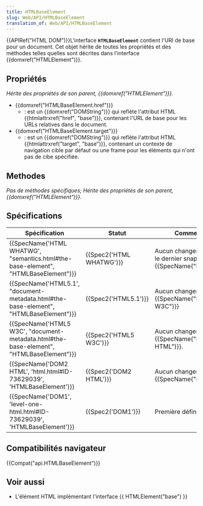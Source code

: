 ```yaml
---
title: HTMLBaseElement
slug: Web/API/HTMLBaseElement
translation_of: Web/API/HTMLBaseElement
---
```

{{APIRef("HTML DOM")}}L'interface **`HTMLBaseElement`** contient l'URI de base pour un document. Cet objet hérite de toutes les propriétés et des méthodes telles quelles sont décrites dans l'interface {{domxref("HTMLElement")}}.

## Propriétés

_Hérite des propriétés de son parent, {{domxref("HTMLElement")}}._

- {{domxref("HTMLBaseElement.href")}}
  - : est un {{domxref("DOMString")}} qui reflète l'attribut HTML {{htmlattrxref("href", "base")}}, contenant l'URL de base pour les URLs relatives dans le document.
- {{domxref("HTMLBaseElement.target")}}
  - : est un {{domxref("DOMString")}} qui reflète l'attribut HTML {{htmlattrxref("target", "base")}}, contenant un contexte de navigation cible par défaut ou une frame pour les éléments qui n'ont pas de cibe spécifiée.

## Methodes

_Pas de méthodes spécifiques; Hérite des propriétés de son parent, {{domxref("HTMLElement")}}._

## Spécifications

| Spécification                                                                                                        | Statut                           | Commentaire                                                                    |
| -------------------------------------------------------------------------------------------------------------------- | -------------------------------- | ------------------------------------------------------------------------------ |
| {{SpecName('HTML WHATWG', "semantics.html#the-base-element", "HTMLBaseElement")}}         | {{Spec2('HTML WHATWG')}} | Aucun changement depuis le dernier snapshot, {{SpecName("HTML5.1")}}. |
| {{SpecName('HTML5.1', "document-metadata.html#the-base-element", "HTMLBaseElement")}}     | {{Spec2('HTML5.1')}}     | Aucun changement depuis {{SpecName("HTML5 W3C")}}                       |
| {{SpecName('HTML5 W3C', "document-metadata.html#the-base-element", "HTMLBaseElement")}} | {{Spec2('HTML5 W3C')}}     | Aucun changement depuis {{SpecName("DOM2 HTML")}}.                      |
| {{SpecName('DOM2 HTML', 'html.html#ID-73629039', 'HTMLBaseElement')}}                         | {{Spec2('DOM2 HTML')}}     | Aucun changement depuis {{SpecName("DOM1")}}.                          |
| {{SpecName('DOM1', 'level-one-html.html#ID-73629039', 'HTMLBaseElement')}}                 | {{Spec2('DOM1')}}         | Première définition.                                                           |

## Compatibilités navigateur

{{Compat("api.HTMLBaseElement")}}

## Voir aussi

- L'élément HTML implémentant l'interface {{ HTMLElement("base") }}
